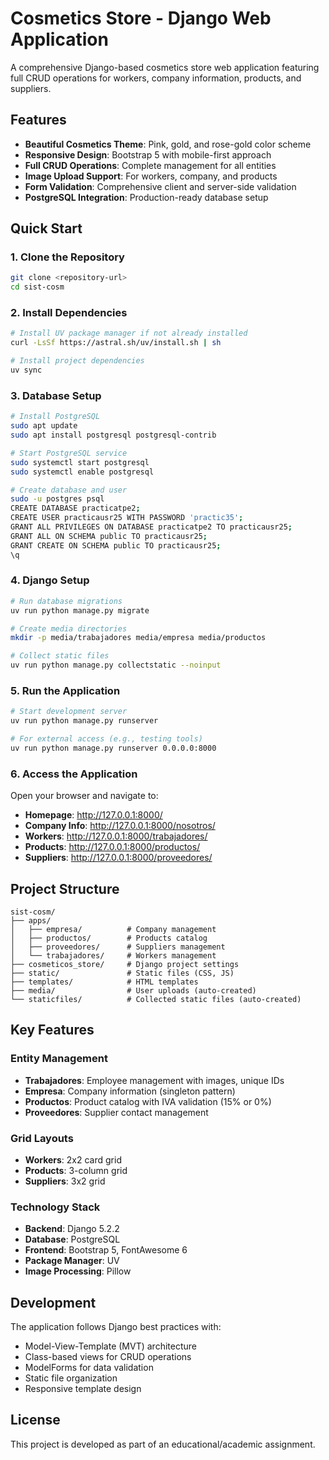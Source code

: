 # Cosmetics Store - Django Web Application

A comprehensive Django-based cosmetics store web application featuring full CRUD operations for workers, company information, products, and suppliers.

## Features

- **Beautiful Cosmetics Theme**: Pink, gold, and rose-gold color scheme
- **Responsive Design**: Bootstrap 5 with mobile-first approach
- **Full CRUD Operations**: Complete management for all entities
- **Image Upload Support**: For workers, company, and products
- **Form Validation**: Comprehensive client and server-side validation
- **PostgreSQL Integration**: Production-ready database setup

## Quick Start

### 1. Clone the Repository
```bash
git clone <repository-url>
cd sist-cosm
```

### 2. Install Dependencies
```bash
# Install UV package manager if not already installed
curl -LsSf https://astral.sh/uv/install.sh | sh

# Install project dependencies
uv sync
```

### 3. Database Setup
```bash
# Install PostgreSQL
sudo apt update
sudo apt install postgresql postgresql-contrib

# Start PostgreSQL service
sudo systemctl start postgresql
sudo systemctl enable postgresql

# Create database and user
sudo -u postgres psql
CREATE DATABASE practicatpe2;
CREATE USER practicausr25 WITH PASSWORD 'practic35';
GRANT ALL PRIVILEGES ON DATABASE practicatpe2 TO practicausr25;
GRANT ALL ON SCHEMA public TO practicausr25;
GRANT CREATE ON SCHEMA public TO practicausr25;
\q
```

### 4. Django Setup
```bash
# Run database migrations
uv run python manage.py migrate

# Create media directories
mkdir -p media/trabajadores media/empresa media/productos

# Collect static files
uv run python manage.py collectstatic --noinput
```

### 5. Run the Application
```bash
# Start development server
uv run python manage.py runserver

# For external access (e.g., testing tools)
uv run python manage.py runserver 0.0.0.0:8000
```

### 6. Access the Application
Open your browser and navigate to:
- **Homepage**: http://127.0.0.1:8000/
- **Company Info**: http://127.0.0.1:8000/nosotros/
- **Workers**: http://127.0.0.1:8000/trabajadores/
- **Products**: http://127.0.0.1:8000/productos/
- **Suppliers**: http://127.0.0.1:8000/proveedores/

## Project Structure

```
sist-cosm/
├── apps/
│   ├── empresa/          # Company management
│   ├── productos/        # Products catalog
│   ├── proveedores/      # Suppliers management
│   └── trabajadores/     # Workers management
├── cosmeticos_store/     # Django project settings
├── static/               # Static files (CSS, JS)
├── templates/            # HTML templates
├── media/                # User uploads (auto-created)
└── staticfiles/          # Collected static files (auto-created)
```

## Key Features

### Entity Management
- **Trabajadores**: Employee management with images, unique IDs
- **Empresa**: Company information (singleton pattern)
- **Productos**: Product catalog with IVA validation (15% or 0%)
- **Proveedores**: Supplier contact management

### Grid Layouts
- **Workers**: 2x2 card grid
- **Products**: 3-column grid
- **Suppliers**: 3x2 grid

### Technology Stack
- **Backend**: Django 5.2.2
- **Database**: PostgreSQL
- **Frontend**: Bootstrap 5, FontAwesome 6
- **Package Manager**: UV
- **Image Processing**: Pillow

## Development

The application follows Django best practices with:
- Model-View-Template (MVT) architecture
- Class-based views for CRUD operations
- ModelForms for data validation
- Static file organization
- Responsive template design

## License

This project is developed as part of an educational/academic assignment.